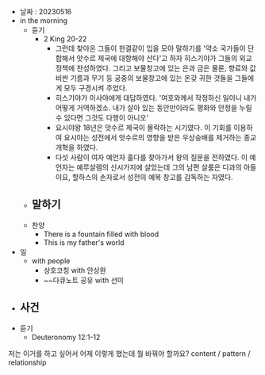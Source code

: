 - 날짜 : 20230516
- in the morning
	- 듣기
		- 2 King 20-22
			- 그런데 찾아온 그들이 한결같이 입을 모아 말하기를 '약소 국가들이 단합해서 앗수르 제국에 대항해야 산다'고 하자 히스기야가 그들의 외교정책에 찬성하였다. 그리고 보물창고에 있는 은과 금은 물론, 향료와 값비싼 기름과 무기 등 궁중의 보물창고에 있는 온갖 귀한 것들을 그들에게 모두 구경시켜 주었다.
			- 히스기야가 이사야에게 대답하였다. '여호와께서 작정하신 일이니 내가 어떻게 거역하겠소. 내가 살아 있는 동안만이라도 평화와 안정을 누릴 수 있다면 그것도 다행이 아니오'
			- 요시야왕 18년은 앗수르 제국이 몰락하는 시기였다. 이 기회를 이용하여 요시야는 성전에서 앗수르의 영향을 받은 우상숭배를 제거하는 종교개혁을 하였다.
			- 다섯 사람이 여자 예언자 훌다를 찾아가서 왕의 질문을 전하였다. 이 예언자는 예루살렘의 신시가지에 살았는데 그의 남편 살룸은 디과의 아들이요, 할하스의 손자로서 성전의 예복 창고를 감독하는 자였다.
	- 말하기
		-  
	- 찬양
		- There is a fountain filled with blood
		- This is my father's world
- 일
	- with people
		- 상호코칭 with 안상완
		- ~~다큐노트 공유 with 선미
- 사건
	- 
- 듣기
	- Deuteronomy  12:1-12



저는 이거를 하고 싶어서 어제 이렇게 했는데 뭘 바꿔야 할까요?
content / pattern / relationship